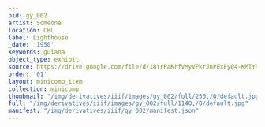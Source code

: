 ```yaml
---
pid: gy_002
artist: Someone
location: CRL
label: Lighthouse
_date: '1950'
keywords: guiana
object_type: exhibit
source: https://drive.google.com/file/d/18YrPaKrfVMyVPkrJnPExFy04-KMTYNsZ/view?usp=sharing
order: '01'
layout: minicomp_item
collection: minicomp
thumbnail: "/img/derivatives/iiif/images/gy_002/full/250,/0/default.jpg"
full: "/img/derivatives/iiif/images/gy_002/full/1140,/0/default.jpg"
manifest: "/img/derivatives/iiif/gy_002/manifest.json"
---
```

